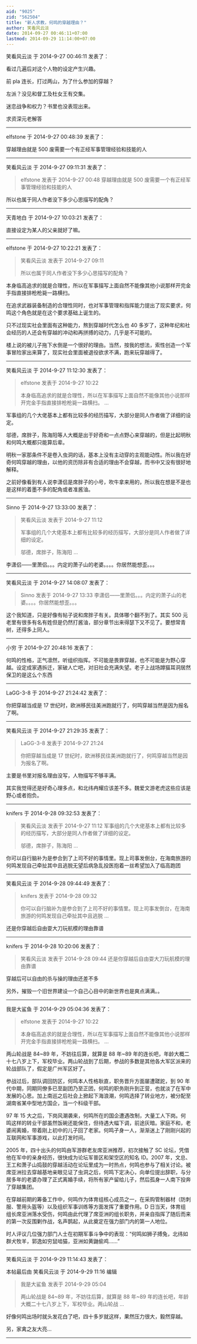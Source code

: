 ```yaml
---
aid: "9025"
zid: "562504"
title: "新人求教，何鸣的穿越理由？"
author: 笑看风云淡
date: 2014-09-27 00:46:11+07:00
lastmod: 2014-09-29 11:14:00+07:00
---
```


笑看风云淡 于 2014-9-27 00:46:11 发表了：

看过几遍后对这个人物的设定产生兴趣。

前 pla 连长，打过两山，为了什么参加的穿越？

左派？没见和督工及杜女王有交集。

迷恋战争和权力？书里也没表现出来。

求资深元老解答

---

elfstone 于 2014-9-27 00:48:39 发表了：

穿越理由就是 500 废需要一个有正经军事管理经验和技能的人

---

笑看风云淡 于 2014-9-27 09:11:31 发表了：

> elfstone 发表于 2014-9-27 00:48 穿越理由就是 500 废需要一个有正经军事管理经验和技能的人

所以也属于同人作者没下多少心思描写的配角？

---

天青地白 于 2014-9-27 10:03:21 发表了：

直接设定为某人的父亲就好了嘛。

---

elfstone 于 2014-9-27 10:22:21 发表了：

> 笑看风云淡 发表于 2014-9-27 09:11
>
> 所以也属于同人作者没下多少心思描写的配角？

本身临高追求的就是合理性，所以在军事描写上面自然不能像其他小说那样开完金手指直接排枪枪毙一路横扫。

在追求武器装备制造的合理性同时，也对军事管理和指挥能力提出了现实要求，何鸣这个角色就是在这个要求基础上诞生的。

只不过现实社会里面有这种能力，熬到穿越时代怎么也 40 多岁了，这种年纪和社会经历的人还会有穿越的冲动和再拼搏的动力，几乎是不可能的。

楼上说的被儿子拖下水倒是一个很好的理由。当然，按我的想法，索性创造一个军事冒险家出来算了，现实社会里面被退役欲求不满，跑来玩穿越得了。

---

笑看风云淡 于 2014-9-27 11:12:30 发表了：

> elfstone 发表于 2014-9-27 10:22
>
> 本身临高追求的就是合理性，所以在军事描写上面自然不能像其他小说那样开完金手指直接排枪枪毙一路横扫。 ...

军事组的几个大佬基本上都有比较多的经历描写，大部分是同人作者做了详细的设定。

邬德，席胖子，陈海阳等人大概是出于好奇和一点点野心来穿越的，但是比起明秋和何鸣大概都只能算后辈。

明秋一家那条件不是卷入虫洞的话，基本上没有主动穿的主观能动性。所以我在好奇何鸣穿越的理由，以他的资历除非有合适的理由不会穿越，而书中又没有很好地解释。

之前好像看到有人说李潇侣是席胖子的小号，吹牛拿来用的，所以我在想是不是也是这样的着墨不多的配角或者准酱油。

---

Sinno 于 2014-9-27 13:33:00 发表了：

> 笑看风云淡 发表于 2014-9-27 11:12
>
> 军事组的几个大佬基本上都有比较多的经历描写，大部分是同人作者做了详细的设定。
>
> 邬德，席胖子，陈海阳 ...

李潇侣——里萧侣。。。内定的萧子山的老婆。。。。你居然能想歪。。。

---

笑看风云淡 于 2014-9-27 14:08:07 发表了：

> Sinno 发表于 2014-9-27 13:33 李潇侣——里萧侣。。。内定的萧子山的老婆。。。。你居然能想歪。。。

这个我知道，只是好像有帖子说和席胖子有关。具体哪个翻不到了。其实 500 元老里有很多有名有姓但是仍然打酱油，部分章节出来得瑟下又不见了。要想常青树，还得多上同人。

---

小穷 于 2014-9-27 20:48:16 发表了：

何鸣的性格，正气凛然，听组织指挥。不可能是畏罪穿越，也不可能是为野心穿越。设定成家遇拆迁，家破人亡吧，对旧社会充满失望。老子上战场蹲猫耳洞居然保卫的是这么个东西

---

LaGG-3-8 于 2014-9-27 21:24:42 发表了：

你把穿越当成是 17 世纪时，欧洲移民往美洲跑就行了，何鸣穿越当然是因为报名了啊。

---

笑看风云淡 于 2014-9-27 21:29:35 发表了：

> LaGG-3-8 发表于 2014-9-27 21:24
>
> 你把穿越当成是 17 世纪时，欧洲移民往美洲跑就行了，何鸣穿越当然是因为报名了啊。

主要是书里对报名理由没写，人物描写不够丰满。

其实我觉得还是好奇心理多点，和北纬冉耀应该差不多。魏爱文游老虎这些应该是野心或者抱负。

---

knifers 于 2014-9-28 09:32:53 发表了：

> 笑看风云淡 发表于 2014-9-27 11:12 军事组的几个大佬基本上都有比较多的经历描写，大部分是同人作者做了详细的设定。
>
> 邬德，席胖子，陈海阳 ...

你可以自行脑补为是参合到了上司不好的事情里。现上司事发倒台，在海南旅游的何鸣发现自己牵扯其中且逃脱无望后病急乱投医抱着一丝希望加入了临高跑团

---

笑看风云淡 于 2014-9-28 09:44:49 发表了：

> knifers 发表于 2014-9-28 09:32
>
> 你可以自行脑补为是参合到了上司不好的事情里。现上司事发倒台，在海南旅游的何鸣发现自己牵扯其中且逃脱 ...

还是你穿越后自由耍大刀玩航模的理由靠谱

---

knifers 于 2014-9-28 10:20:06 发表了：

> 笑看风云淡 发表于 2014-9-28 09:44 还是你穿越后自由耍大刀玩航模的理由靠谱

穿越后可以自由的杀与操的理由还差不多

另外，摧毁一个旧世界建设一个自己心目中的新世界也是爽点满满。。

---

我是大鲨鱼 于 2014-9-29 05:04:36 发表了：

> elfstone 发表于 2014-9-27 10:22
>
> 本身临高追求的就是合理性，所以在军事描写上面自然不能像其他小说那样开完金手指直接排枪枪毙一路横扫。 ...

两山轮战是 84~89 年，不妨往后算，就算是 88 年~89 年的连长吧，年龄大概二十七八岁上下，军校毕业。两山轮战到了后期，参战的多数是其他各大军区派来的轮战部队了，假定是广州军区好了。

参战过后，部队调回防区，何鸣本人性格耿直，职务晋升方面屡遭蹉跎，到 90 年代中期，同期同僚多已至副团乃至正团，何鸣的职务刚升到正营，也就淡了在军中发展的心思。加上南巡之后社会上掀起下海浪潮，何鸣选择了转业地方，被分配至湖南省某中型地方国企，当一个科级干部。

97 年 15 大之后，下岗风潮袭来，何鸣所在的国企遭遇改制，大量工人下岗。何鸣这样的转业干部虽然饭碗还能保住，但待遇大幅下调，前途灰暗。家庭不和，老婆闹离婚，带着刚上初中的儿子回了老家。何鸣孑身一人，渐渐迷上了刚刚兴起的互联网和军事游戏，以此打发时间。

2005 年，四十出头的何鸣由军游群老友席亚洲推荐，初次接触了 SC 论坛，凭借他在军中的亲身经历，很快成为论坛军普区和架空区的知名 ID。2007 年，文总、王工和萧子山捣鼓的穿越活动在论坛里成为一时热点，何鸣也参与了相关讨论。被席亚洲拉去穿越基地亲眼见证了虫洞之后，何鸣下定决心，向单位提出辞职，与分居多年的老婆办理了正式离婚手续，将所有家产留给儿子，然后孤身一人南下投奔了穿越集团。

在穿越前期的筹备工作中，何鸣作为体育组核心成员之一，在采购管制器材（防刺服、警用头盔等）以及组织军事训练等方面发挥了重要作用。D 日当天，体育组组长席亚洲落水受伤，何鸣由此代理了席亚洲的组长职务，并亲自指挥了随后而来的第一次反围剿作战，名声鹊起，从此奠定在强力部门内的第一人地位。

时人评议几位强力部门人士在初期军事斗争中的表现：“何鸣如狮子搏兔，北纬如群犬牧羊，郭逸如穷鼠啮猫，亚洲如黄鼬偷鸡……”

---

笑看风云淡 于 2014-9-29 11:14:43 发表了：

本帖最后由 笑看风云淡 于 2014-9-29 11:16 编辑

> 我是大鲨鱼 发表于 2014-9-29 05:04
>
> 两山轮战是 84~89 年，不妨往后算，就算是 88 年~89 年的连长吧，年龄大概二十七八岁上下，军校毕业。两山轮战 ...

好像何鸣出场时就头发花白了吧，四十多岁就这样，果然压力很大，毅然穿越。

另，家禽之友大亮...

---
